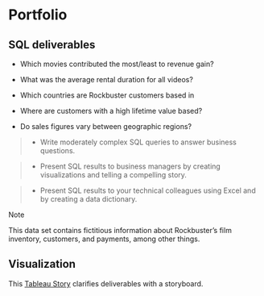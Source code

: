 # Portfolio
## **SQL deliverables**
- Which movies contributed the most/least to revenue gain?
  
- What was the average rental duration for all videos?
  
- Which countries are Rockbuster customers based in
  
- Where are customers with a high lifetime value based?
  
- Do sales figures vary between geographic regions?
  
>- Write moderately complex SQL queries to answer business questions.

>- Present SQL results to business managers by creating visualizations and telling
a compelling story.

>- Present SQL results to your technical colleagues using Excel and by creating a
data dictionary.

> [!NOTE]
> This data set contains fictitious information about Rockbuster’s
film inventory, customers, and payments, among other things.

## Visualization

 This [Tableau Story](https://public.tableau.com/views/RockbusterInsights/Story1?:language=en-US&:display_count=n&:origin=viz_share_link) clarifies deliverables with a storyboard.
